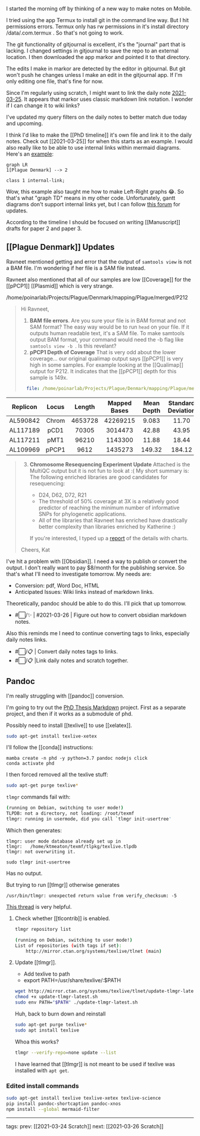 I started the morning off by thinking of a new way to make notes on Mobile.

I tried using the app Termux to install git in the command line way. But I hit permissions errors. Termux only has rw permissions in it's install directory /data/.com.termux . So that's not going to work.

The git functionality of gitjournal is excellent, it's the "journal" part that is lacking. I changed settings in gitjournal to save the repo to an external location. I then downloaded the app markor and pointed it to that directory.

The edits I make in markor are detected by the editor in gitjournal. But git won't push he changes unless I make an edit in the gitjournal app. If I'm only editing one file, that's fine for now.

 Since I'm regularly using scratch, I might want to link the daily note [2021-03-25](../journal/2021-03-25.md). It appears that markor uses classic markdown link notation. I wonder if I can change it to wiki links?

I've updated my query filters on the daily notes to better match due today and upcoming.

I think I'd like to make the [[PhD timeline]] it's own file and link it to the daily notes. Check out [[2021-03-25]] for when this starts as an example. I would also really like to be able to use internal links within mermaid diagrams. Here's an [example](https://forum.obsidian.md/t/obsidian-links-in-mermaid/2965/8):

```mermaid
graph LR
1[Plague Denmark] --> 2

class 1 internal-link;
```

Wow, this example also taught me how to make Left-Right graphs 😂. So that's what "graph TD" means in my other code. Unfortunately, gantt diagrams don't support internal links yet, but I can follow [this forum](https://forum.obsidian.md/t/how-to-set-internal-links-in-gantt-chart/13903) for updates.

According to the timeline I should be focused on writing [[Manuscript]] drafts for paper 2 and paper 3.

## [[Plague Denmark]] Updates

Ravneet mentioned getting and error that the output of ```samtools view``` is not a BAM file. I'm wondering if her file is a SAM file instead.


Ravneet also mentioned that all of our samples are low [[Coverage]] for the [[pPCP1]] [[Plasmid]] which is very strange.

/home/poinarlab/Projects/Plague/Denmark/mapping/Plague/merged/P212

> Hi Ravneet,
> 
> 1. **BAM file errors**.
>   Are you sure your file is in BAM format and not SAM format? The easy way would be to run ```head``` on your file. If it outputs human readable text, it's a SAM file. To make samtools output BAM format, your command would need the -b flag like ```samtools view -b ```. Is this revelant?
> 2. **pPCP1 Depth of Coverage**
>   That is very odd about the lower coverage... our original qualimap output says [[pPCP1]] is very high in some samples. For example looking at the [[Qualimap]] output for P212. It indicates that the [[pPCP1]] depth for this sample is 149x.
>   ```yaml
>     file: /home/poinarlab/Projects/Plague/Denmark/mapping/Plague/merged/P212/genome_results.txt
>   ```

| Replicon | Locus | Length  | Mapped Bases | Mean Depth | Standard Deviation |
|:--------:|:-----:|:-------:|:------------:|:----------:|:------------------:|
| AL590842 | Chrom | 4653728 |   42269215   |   9.083    |       11.70        |
| AL117189 | pCD1  |  70305  |   3014473    |   42.88    |       43.95        |
| AL117211 | pMT1  |  96210  |   1143300    |   11.88    |       18.44        |
| AL109969 | pPCP1 |  9612   |   1435273    |   149.32   |       184.12       |


> 3. **Chromosome Resequencing Experiment Update**
 Attached is the MultiQC output but it is not fun to look at :( My short summary is:
 The following enriched libraries are good candidates for resequencing:
>    - D24, D62, D72, R21
>    - The threshold of 50% coverage at 3X is a relatively good predictor of reaching the minimum number of informative SNPs for phylogenetic applications.
>    - All of the libraries that Ravneet has enriched have drastically better complexity than libraries enriched by Katherine :)
>   
>    If you're interested, I typed up a [report](https://raw.githack.com/ktmeaton/obsidian/master/phd/pandoc/Chromosome%20Resequencing%20Github.html) of the details with charts.
>
>Cheers,
Kat

I've hit a problem with [[Obsidian]]. I need a way to publish or convert the output. I don't really want to pay $8/month for the publishing service. So that's what I'll need to investigate tomorrow. My needs are:

- Conversion: pdf, Word Doc, HTML
- Anticipated Issues: Wiki links instead of markdown links.

Theoretically, pandoc should be able to do this. I'll pick that up tomorrow.

- #⬜/✨  | #2021-03-26 | Figure out how to convert obsidian markdown notes.

Also this reminds me I need to continue converting tags to links, especially daily notes links.

- #⬜/📋 | Convert daily notes tags to links.
- #⬜/📋 |Link daily notes and scratch together.


## Pandoc

I'm really struggling with [[pandoc]] conversion.

I'm going to try out the [PhD Thesis Markdown](https://github.com/tompollard/phd_thesis_markdown.git) project. First as a separate project, and then if it works as a submodule of phd.




Possibly need to install [[texlive]] to use [[xelatex]].

```bash
sudo apt-get install texlive-xetex
```

I'll follow the [[conda]] instructions:

```
mamba create -n phd -y python=3.7 pandoc nodejs click
conda activate phd
```

I then forced removed all the texlive stuff:

```bash
sudo apt-get purge texlive*
```

```tlmgr``` commands fail with:

```bash
(running on Debian, switching to user mode!)
TLPDB: not a directory, not loading: /root/texmf
tlmgr: running in usermode, did you call `tlmgr init-usertree'
```

Which then generates:

```
tlmgr: user mode database already set up in
tlmgr:   /home/ktmeaton/texmf/tlpkg/texlive.tlpdb
tlmgr: not overwriting it.
```

```
sudo tlmgr init-usertree
```
Has no output.

But trying to run [[tlmgr]] otherwise generates

```
/usr/bin/tlmgr: unexpected return value from verify_checksum: -5
```

[This thread](https://tex.stackexchange.com/questions/528634/tlmgr-unexpected-return-value-from-verify-checksum-5) is very helpful.

1. Check whether [[tlcontrib]] is enabled.
	```bash
	tlmgr repository list
	
	(running on Debian, switching to user mode!)
	List of repositories (with tags if set):
        http://mirror.ctan.org/systems/texlive/tlnet (main)
	```

2. Update [[tlmgr]].
	- Add texlive to path
	- export PATH=/usr/share/texlive/:$PATH
	 ```bash
	 wget http://mirror.ctan.org/systems/texlive/tlnet/update-tlmgr-latest.sh
	 chmod +x update-tlmgr-latest.sh
	 sudo env PATH="$PATH" ./update-tlmgr-latest.sh
	 ```
	 
	Huh, back to burn down and reinstall
	
	```bash
	sudo apt-get purge texlive*
	sudo apt install texlive
	```
	
	Whoa this works?
	
	```bash
	tlmgr --verify-repo=none update --list
	```
	
	I have learned that [[tlmgr]] is not meant to be used if texlive was installed with ```apt get```.
	
### Edited install commands
```bash
sudo apt-get install texlive texlive-xetex texlive-science
pip install pandoc-shortcaption pandoc-xnos
npm install --global mermaid-filter
```


---

tags:
prev: [[2021-03-24 Scratch]]
next: [[2021-03-26 Scratch]]